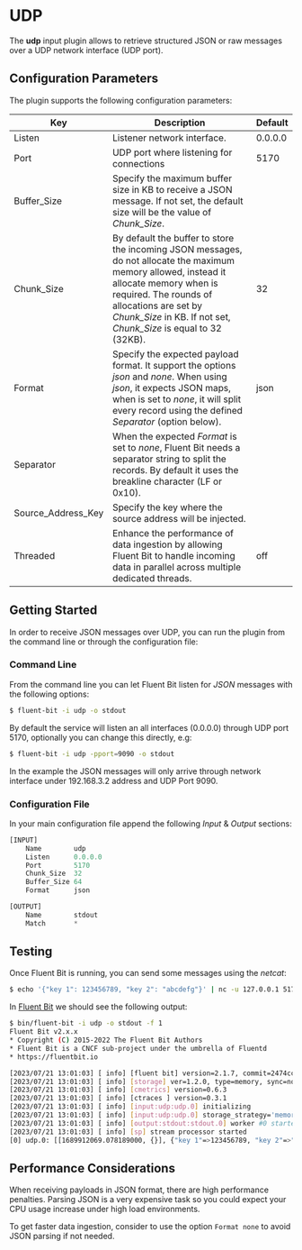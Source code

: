 # UDP

The **udp** input plugin allows to retrieve structured JSON or raw messages over a UDP network interface (UDP port).

## Configuration Parameters

The plugin supports the following configuration parameters:

| Key          | Description                                                                                                                                                                                                                                                    | Default |
| ------------ | -------------------------------------------------------------------------------------------------------------------------------------------------------------------------------------------------------------------------------------------------------------- | ------- |
| Listen       | Listener network interface.                                                                                                                                                                                                                                    | 0.0.0.0 |
| Port         | UDP port where listening for connections                                                                                                                                                                                                                       | 5170    |
| Buffer\_Size | Specify the maximum buffer size in KB to receive a JSON message. If not set, the default size will be the value of _Chunk\_Size_.                                                                                                                              |         |
| Chunk\_Size  | By default the buffer to store the incoming JSON messages, do not allocate the maximum memory allowed, instead it allocate memory when is required. The rounds of allocations are set by _Chunk\_Size_ in KB. If not set, _Chunk\_Size_ is equal to 32 (32KB). | 32      |
| Format       | Specify the expected payload format. It support the options _json_ and _none_. When using _json_, it expects JSON maps, when is set to _none_, it will split every record using the defined _Separator_ (option below).                                        | json    |
| Separator    | When the expected _Format_ is set to _none_, Fluent Bit needs a separator string to split the records. By default it uses the breakline character  (LF or 0x10).                                                                                               |         |
| Source\_Address\_Key| Specify the key where the source address will be injected.                                                                                                                                                                                              |         |
| Threaded     | Enhance the performance of data ingestion by allowing Fluent Bit to handle incoming data in parallel across multiple dedicated threads.                                                                                                                        | off     |

## Getting Started

In order to receive JSON messages over UDP, you can run the plugin from the command line or through the configuration file:

### Command Line

From the command line you can let Fluent Bit listen for _JSON_ messages with the following options:

```bash
$ fluent-bit -i udp -o stdout
```

By default the service will listen an all interfaces (0.0.0.0) through UDP port 5170, optionally you can change this directly, e.g:

```bash
$ fluent-bit -i udp -pport=9090 -o stdout
```

In the example the JSON messages will only arrive through network interface under 192.168.3.2 address and UDP Port 9090.

### Configuration File

In your main configuration file append the following _Input_ & _Output_ sections:

```python
[INPUT]
    Name        udp
    Listen      0.0.0.0
    Port        5170
    Chunk_Size  32
    Buffer_Size 64
    Format      json

[OUTPUT]
    Name        stdout
    Match       *
```

## Testing

Once Fluent Bit is running, you can send some messages using the _netcat_:

```bash
$ echo '{"key 1": 123456789, "key 2": "abcdefg"}' | nc -u 127.0.0.1 5170
```

In [Fluent Bit](http://fluentbit.io) we should see the following output:

```bash
$ bin/fluent-bit -i udp -o stdout -f 1
Fluent Bit v2.x.x
* Copyright (C) 2015-2022 The Fluent Bit Authors
* Fluent Bit is a CNCF sub-project under the umbrella of Fluentd
* https://fluentbit.io

[2023/07/21 13:01:03] [ info] [fluent bit] version=2.1.7, commit=2474ccc759, pid=9677
[2023/07/21 13:01:03] [ info] [storage] ver=1.2.0, type=memory, sync=normal, checksum=off, max_chunks_up=128
[2023/07/21 13:01:03] [ info] [cmetrics] version=0.6.3
[2023/07/21 13:01:03] [ info] [ctraces ] version=0.3.1
[2023/07/21 13:01:03] [ info] [input:udp:udp.0] initializing
[2023/07/21 13:01:03] [ info] [input:udp:udp.0] storage_strategy='memory' (memory only)
[2023/07/21 13:01:03] [ info] [output:stdout:stdout.0] worker #0 started
[2023/07/21 13:01:03] [ info] [sp] stream processor started
[0] udp.0: [[1689912069.078189000, {}], {"key 1"=>123456789, "key 2"=>"abcdefg"}]
```

## Performance Considerations

When receiving payloads in JSON format, there are high performance penalties. Parsing JSON is a very expensive task so you could expect your CPU usage increase under high load environments.

To get faster data ingestion, consider to use the option `Format none` to avoid JSON parsing if not needed.
